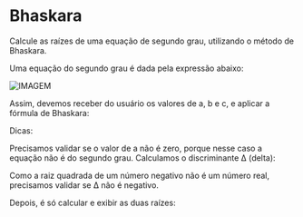# Bhaskara

Calcule as raízes de uma equação de segundo grau, utilizando o método de Bhaskara.

Uma equação do segundo grau é dada pela expressão abaixo:

![IMAGEM](https://camo.githubusercontent.com/bbf7734f76a49264395ad9b1aa9d1a99a83c39ab2a43ea3f0025078afd3ae7ab/68747470733a2f2f77696b696d656469612e6f72672f6170692f726573745f76312f6d656469612f6d6174682f72656e6465722f7376672f32336537306366613030336634303264313038656330346439373938336662363266363935333665)

Assim, devemos receber do usuário os valores de a, b e c, e aplicar a fórmula de Bhaskara:



Dicas:

Precisamos validar se o valor de a não é zero, porque nesse caso a equação não é do segundo grau.
Calculamos o discriminante Δ (delta):


Como a raiz quadrada de um número negativo não é um número real, precisamos validar se Δ não é negativo.

Depois, é só calcular e exibir as duas raízes:



